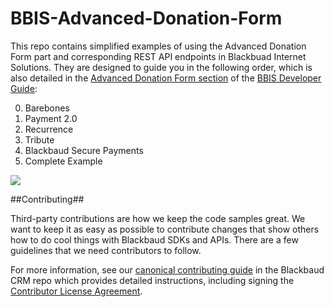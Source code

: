 BBIS-Advanced-Donation-Form
===========================

This repo contains simplified examples of using the Advanced Donation Form part and corresponding REST API endpoints in Blackbuad Internet Solutions.  They are designed to guide you in the following order, which is also detailed in the [Advanced Donation Form section](http://developer.blackbaud.com/bbis/guide/advanced-donation-form/) of the [BBIS Developer Guide](http://developer.blackbaud.com/bbis/guide/):

0. Barebones
0. Payment 2.0
0. Recurrence
0. Tribute
0. Blackbaud Secure Payments
0. Complete Example

![](https://github.com/blackbaud-community/Blackbaud-CRM/blob/gh-pages/images/BBIS-Advanced-Donation-Form-Complete.png)

##Contributing##

Third-party contributions are how we keep the code samples great. We want to keep it as easy as possible to contribute changes that show others how to do cool things with Blackbaud SDKs and APIs. There are a few guidelines that we need contributors to follow.

For more information, see our [canonical contributing guide](https://github.com/blackbaud-community/Blackbaud-CRM/blob/master/CONTRIBUTING.md) in the Blackbaud CRM repo which provides detailed instructions, including signing the [Contributor License Agreement](http://developer.blackbaud.com/cla).
